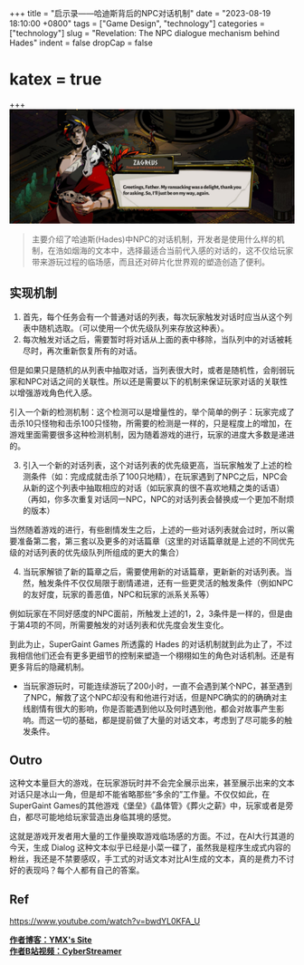 +++
title = "启示录——哈迪斯背后的NPC对话机制"
date = "2023-08-19 18:10:00 +0800"
tags = ["Game Design", "technology"]
categories = ["technology"]
slug = "Revelation: The NPC dialogue mechanism behind Hades"
indent = false
dropCap = false
# katex = true
+++
 ![哈迪斯的对话机制](hades_ft.jpg)

> 主要介绍了哈迪斯(Hades)中NPC的对话机制，开发者是使用什么样的机制，在浩如烟海的文本中，选择最适合当前代入感的对话的，这不仅给玩家带来游玩过程的临场感，而且还对碎片化世界观的塑造创造了便利。


## 实现机制
   1. 首先，每个任务会有一个普通对话的列表，每次玩家触发对话时应当从这个列表中随机选取。（可以使用一个优先级队列来存放这种表）。
   2. 每次触发对话之后，需要暂时将对话从上面的表中移除，当队列中的对话被耗尽时，再次重新恢复所有的对话。

但是如果只是随机的从列表中抽取对话，当列表很大时，或者是随机性，会削弱玩家和NPC对话之间的关联性。所以还是需要以下的机制来保证玩家对话的关联性以增强游戏角色代入感。  

引入一个新的检测机制：这个检测可以是增量性的，举个简单的例子：玩家完成了击杀10只怪物和击杀100只怪物，所需要的检测是一样的，只是程度上的增加，在游戏里面需要很多这种检测机制，因为随着游戏的进行，玩家的进度大多数是递进的。

   3. 引入一个新的对话列表，这个对话列表的优先级更高，当玩家触发了上述的检测条件（如：完成成就击杀了100只地精），在玩家遇到了NPC之后，NPC会从新的这个列表中抽取相应的对话（如玩家真的很不喜欢地精之类的话语）（再如，你多次重复对话同一NPC，NPC的对话列表会替换成一个更加不耐烦的版本）

当然随着游戏的进行，有些剧情发生之后，上述的一些对话列表就会过时，所以需要准备第二套，第三套以及更多的对话篇章（这里的对话篇章就是上述的不同优先级的对话列表的优先级队列所组成的更大的集合）

   4. 当玩家解锁了新的篇章之后，需要使用新的对话篇章，更新新的对话列表。当然，触发条件不仅仅局限于剧情递进，还有一些更灵活的触发条件（例如NPC的友好度，玩家的善恶值，NPC和玩家的派系关系等）  
   
例如玩家在不同好感度的NPC面前，所触发上述的1，2，3条件是一样的，但是由于第4项的不同，所需要触发的对话列表和优先度会发生变化。

到此为止，SuperGaint Games 所透露的 Hades 的对话机制就到此为止了，不过我相信他们还会有更多更细节的控制来塑造一个栩栩如生的角色对话机制。还是有更多背后的隐藏机制。

- 当玩家游玩时，可能连续游玩了200小时，一直不会遇到某个NPC，甚至遇到了NPC，解救了这个NPC却没有和他进行对话，但是NPC确实的的确确对主线剧情有很大的影响，你是否能遇到他以及何时遇到他，都会对故事产生影响。而这一切的基础，都是提前做了大量的对话文本，考虑到了尽可能多的触发条件。




## Outro

这种文本量巨大的游戏，在玩家游玩时并不会完全展示出来，甚至展示出来的文本对话只是冰山一角，但是却不能省略那些“多余的”工作量。不仅仅如此，在SuperGaint Games的其他游戏《堡垒》《晶体管》《葬火之薪》中，玩家或者是旁白，都尽可能地给玩家营造出身临其境的感觉。  

这就是游戏开发者用大量的工作量换取游戏临场感的方面。不过，在AI大行其道的今天，生成 Dialog 这种文本似乎已经是小菜一碟了，虽然我是程序生成式内容的粉丝，我还是不禁要感叹，手工式的对话文本对比AI生成的文本，真的是费力不讨好的表现吗？每个人都有自己的答案。




## Ref  
https://www.youtube.com/watch?v=bwdYL0KFA_U



 [**作者博客：YMX's Site**](https://yangmingxian.com/)  
 [**作者B站视频：CyberStreamer**](https://space.bilibili.com/22212765)




